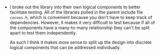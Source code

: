 * I broke out the library into their own logical components to better
  facilitate testing. All of the libraries pulled in the parent include file
  `cocoos.h`, which is convenient because you don't have to keep track of
  dependencies. However, it makes it very difficult to test because if all of
  the components have a many-to-many relationship they can't be split apart to
  test them independently.

  As such I think it makes more sense to split up the design into discrete
  logical components that can be addressed individually.
